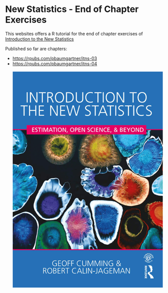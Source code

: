 # New Statistics - End of Chapter Exercises

This websites offers a R tutorial for the end of chapter exercises of [Introduction to the New Statistics](https://www.routledgetextbooks.com/textbooks/9781138825529/)

Published so far are chapters:

* https://rpubs.com/pbaumgartner/itns-03
* https://rpubs.com/pbaumgartner/itns-04
<br /><br />
![Book cover for "Introduction to the New Statistics"](https://github.com/petzi53/new-statistics/blob/master/img/cover-new-statistics-min.png)
